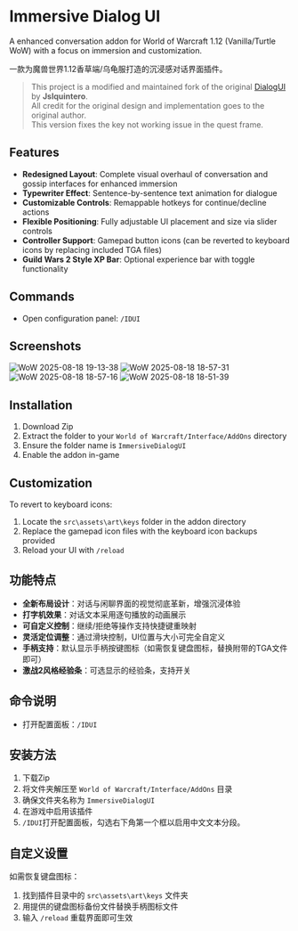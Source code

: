 # Immersive Dialog UI

A enhanced conversation addon for World of Warcraft 1.12 (Vanilla/Turtle WoW) with a focus on immersion and customization.

一款为魔兽世界1.12香草端/乌龟服打造的沉浸感对话界面插件。

> This project is a modified and maintained fork of the original [DialogUI](https://github.com/Jslquintero/DialogUI) by **Jslquintero**.  
> All credit for the original design and implementation goes to the original author.  
> This version fixes the key not working issue in the quest frame.


## Features
- **Redesigned Layout**: Complete visual overhaul of conversation and gossip interfaces for enhanced immersion
- **Typewriter Effect**: Sentence-by-sentence text animation for dialogue
- **Customizable Controls**: Remappable hotkeys for continue/decline actions
- **Flexible Positioning**: Fully adjustable UI placement and size via slider controls
- **Controller Support**: Gamepad button icons (can be reverted to keyboard icons by replacing included TGA files)
- **Guild Wars 2 Style XP Bar**: Optional experience bar with toggle functionality


## Commands

- Open configuration panel: `/IDUI`


## Screenshots

![WoW 2025-08-18 19-13-38](https://github.com/user-attachments/assets/b01959fd-e37a-4411-bca8-45611a9b82b7)
![WoW 2025-08-18 18-57-31](https://github.com/user-attachments/assets/d1c6dbc7-f845-4edc-85b6-07803b8f575d)
![WoW 2025-08-18 18-57-16](https://github.com/user-attachments/assets/a180147c-728a-445f-9b38-151c76b1ba79)
![WoW 2025-08-18 18-51-39](https://github.com/user-attachments/assets/6ef89ef5-30e8-472b-9ccc-2a20ccb133a0)


## Installation

1. Download Zip
2. Extract the folder to your `World of Warcraft/Interface/AddOns` directory
3. Ensure the folder name is `ImmersiveDialogUI`
4. Enable the addon in-game


## Customization

To revert to keyboard icons:
1. Locate the `src\assets\art\keys` folder in the addon directory
2. Replace the gamepad icon files with the keyboard icon backups provided
3. Reload your UI with `/reload`


## 功能特点

- **全新布局设计**：对话与闲聊界面的视觉彻底革新，增强沉浸体验
- **打字机效果**：对话文本采用逐句播放的动画展示
- **可自定义控制**：继续/拒绝等操作支持快捷键重映射
- **灵活定位调整**：通过滑块控制，UI位置与大小可完全自定义
- **手柄支持**：默认显示手柄按键图标（如需恢复键盘图标，替换附带的TGA文件即可）
- **激战2风格经验条**：可选显示的经验条，支持开关


## 命令说明

- 打开配置面板：`/IDUI`

## 安装方法

1. 下载Zip
2. 将文件夹解压至 `World of Warcraft/Interface/AddOns` 目录
3. 确保文件夹名称为 `ImmersiveDialogUI`
4. 在游戏中启用该插件
5. `/IDUI`打开配置面板，勾选右下角第一个框以启用中文文本分段。


## 自定义设置

如需恢复键盘图标：
1. 找到插件目录中的 `src\assets\art\keys` 文件夹
2. 用提供的键盘图标备份文件替换手柄图标文件
3. 输入 `/reload` 重载界面即可生效
